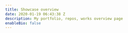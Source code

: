 ```yaml
---
title: Showcase overview
date: 2020-01-19 06:43:38 Z
description: My portfolio, repos, works overview page
enableBio: false
---
```


